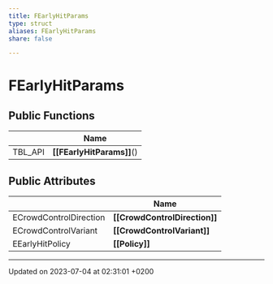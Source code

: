 ```yaml
---
title: FEarlyHitParams
type: struct
aliases: FEarlyHitParams
share: false

---
```


# FEarlyHitParams





## Public Functions

|                | Name           |
| -------------- | -------------- |
| TBL_API | **[[FEarlyHitParams]]**() |

## Public Attributes

|                | Name           |
| -------------- | -------------- |
| ECrowdControlDirection | **[[CrowdControlDirection]]**  |
| ECrowdControlVariant | **[[CrowdControlVariant]]**  |
| EEarlyHitPolicy | **[[Policy]]**  |

-------------------------------

Updated on 2023-07-04 at 02:31:01 +0200